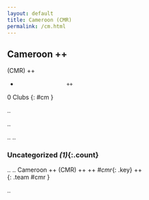 ```yaml
---
layout: default
title: Cameroon (CMR)
permalink: /cm.html
---
```



## Cameroon   ++
(CMR)  ++
-                     ++
0 Clubs
{: #cm }


.. 




.. 




.. 
.. 


### Uncategorized _(1)_{:.count}


..
..
Cameroon  ++
 (CMR) ++
 ++
_#cmr_{: .key} ++
<br>
{: .team #cmr }




.. 
 
